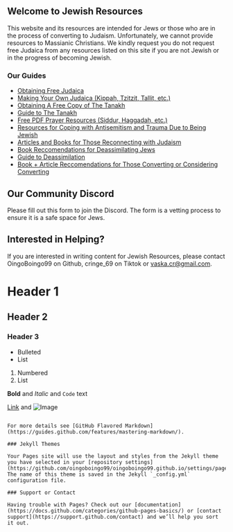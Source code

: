 ## Welcome to Jewish Resources

This website and its resources are intended for Jews or those who are in the process of converting to Judaism. Unfortunately, we cannot provide resources to Massianic Christians. We kindly request you do not request free Judaica from any resources listed on this site if you are not Jewish or in the progress of becoming Jewish.

### Our Guides

- [Obtaining Free Judaica](jewishresources.me/FreeJudaica)
- [Making Your Own Judaica (Kippah, Tzitzit, Tallit, etc.)](/DIY)
- [Obtaining A Free Copy of The Tanakh](/Tanakh)
- [Guide to The Tanakh](/learning)
- [Free PDF Prayer Resources (Siddur, Haggadah, etc.)](/PDF)
- [Resources for Coping with Antisemitism and Trauma Due to Being Jewish](/copingwithantisemitsm)
- [Articles and Books for Those Reconnecting with Judaism](/reconnecting)
- [Book Reccomendations for Deassimilating Jews](/deassimilatebooks)
- [Guide to Deassimilation](/deassimilate)
- [Book + Article Reccomendations for Those Converting or Considering Converting](/consideringjudaism)

## Our Community Discord
Please fill out this form to join the Discord. The form is a vetting process to ensure it is a safe space for Jews.

## Interested in Helping?
If you are interested in writing content for Jewish Resources, please contact OingoBoingo99 on Github, cringe_69 on Tiktok or vaska.cr@gmail.com. 

# Header 1
## Header 2
### Header 3

- Bulleted
- List

1. Numbered
2. List

**Bold** and _Italic_ and `Code` text

[Link](url) and ![Image](src)
```

For more details see [GitHub Flavored Markdown](https://guides.github.com/features/mastering-markdown/).

### Jekyll Themes

Your Pages site will use the layout and styles from the Jekyll theme you have selected in your [repository settings](https://github.com/oingoboingo99/oingoboingo99.github.io/settings/pages). The name of this theme is saved in the Jekyll `_config.yml` configuration file.

### Support or Contact

Having trouble with Pages? Check out our [documentation](https://docs.github.com/categories/github-pages-basics/) or [contact support](https://support.github.com/contact) and we’ll help you sort it out.
